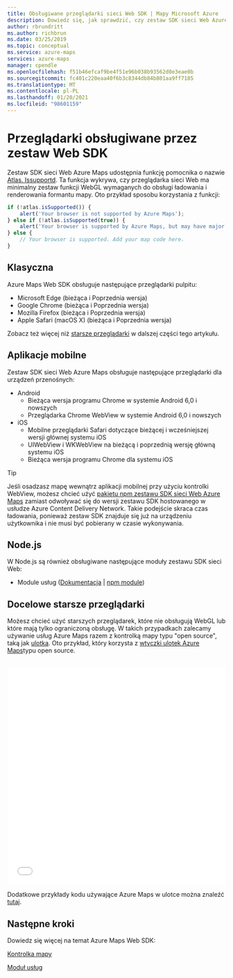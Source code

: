 ```yaml
---
title: Obsługiwane przeglądarki sieci Web SDK | Mapy Microsoft Azure
description: Dowiedz się, jak sprawdzić, czy zestaw SDK sieci Web Azure Maps obsługuje przeglądarkę. Wyświetl listę obsługiwanych przeglądarek. Dowiedz się, jak używać usług map ze starszymi przeglądarkami.
author: rbrundritt
ms.author: richbrun
ms.date: 03/25/2019
ms.topic: conceptual
ms.service: azure-maps
services: azure-maps
manager: cpendle
ms.openlocfilehash: f51b46efcaf9be4f51e96b038b93562d0e3eae0b
ms.sourcegitcommit: fc401c220eaa40f6b3c8344db84b801aa9ff7185
ms.translationtype: MT
ms.contentlocale: pl-PL
ms.lasthandoff: 01/20/2021
ms.locfileid: "98601159"
---
```

# <a name="web-sdk-supported-browsers"></a>Przeglądarki obsługiwane przez zestaw Web SDK

Zestaw SDK sieci Web Azure Maps udostępnia funkcję pomocnika o nazwie [Atlas. Issupportd](/javascript/api/azure-maps-control/atlas#issupported-boolean-). Ta funkcja wykrywa, czy przeglądarka sieci Web ma minimalny zestaw funkcji WebGL wymaganych do obsługi ładowania i renderowania formantu mapy. Oto przykład sposobu korzystania z funkcji:

```JavaScript
if (!atlas.isSupported()) {
    alert('Your browser is not supported by Azure Maps');
} else if (!atlas.isSupported(true)) {
    alert('Your browser is supported by Azure Maps, but may have major performance caveats.');
} else {
    // Your browser is supported. Add your map code here.
}
```

## <a name="desktop"></a>Klasyczna

Azure Maps Web SDK obsługuje następujące przeglądarki pulpitu:

- Microsoft Edge (bieżąca i Poprzednia wersja)
- Google Chrome (bieżąca i Poprzednia wersja)
- Mozilla Firefox (bieżąca i Poprzednia wersja)
- Apple Safari (macOS X) (bieżąca i Poprzednia wersja)

Zobacz też więcej niż [starsze przeglądarki](#Target-Legacy-Browsers) w dalszej części tego artykułu.

## <a name="mobile"></a>Aplikacje mobilne

Zestaw SDK sieci Web Azure Maps obsługuje następujące przeglądarki dla urządzeń przenośnych:

- Android
  - Bieżąca wersja programu Chrome w systemie Android 6,0 i nowszych
  - Przeglądarka Chrome WebView w systemie Android 6,0 i nowszych
- iOS
  - Mobilne przeglądarki Safari dotyczące bieżącej i wcześniejszej wersji głównej systemu iOS
  - UIWebView i WKWebView na bieżącą i poprzednią wersję główną systemu iOS
  - Bieżąca wersja programu Chrome dla systemu iOS

> [!TIP]
> Jeśli osadzasz mapę wewnątrz aplikacji mobilnej przy użyciu kontrolki WebView, możesz chcieć użyć [pakietu npm zestawu SDK sieci Web Azure Maps](https://www.npmjs.com/package/azure-maps-control) zamiast odwoływać się do wersji zestawu SDK hostowanego w usłudze Azure Content Delivery Network. Takie podejście skraca czas ładowania, ponieważ zestaw SDK znajduje się już na urządzeniu użytkownika i nie musi być pobierany w czasie wykonywania.

## <a name="nodejs"></a>Node.js

W Node.js są również obsługiwane następujące moduły zestawu SDK sieci Web:

- Module usług ([Dokumentacja](how-to-use-services-module.md)  |  [npm module](https://www.npmjs.com/package/azure-maps-rest))

## <a name="target-legacy-browsers"></a><a name="Target-Legacy-Browsers"></a>Docelowe starsze przeglądarki

Możesz chcieć użyć starszych przeglądarek, które nie obsługują WebGL lub które mają tylko ograniczoną obsługę. W takich przypadkach zalecamy używanie usług Azure Maps razem z kontrolką mapy typu "open source", taką jak [ulotka](https://leafletjs.com/). Oto przykład, który korzysta z [wtyczki ulotek Azure Maps](https://github.com/azure-samples/azure-maps-leaflet)typu open source.

<br/>

<iframe height="500" style="width: 100%;" scrolling="no" title="Azure Maps + ulotka" src="//codepen.io/azuremaps/embed/GeLgyx/?height=500&theme-id=0&default-tab=html,result" frameborder="no" allowtransparency="true" allowfullscreen="true">
Zobacz pióro <a href='https://codepen.io/azuremaps/pen/GeLgyx/'>Azure Maps + ulotka</a> Azure Maps ( <a href='https://codepen.io/azuremaps'>@azuremaps</a> ) na <a href='https://codepen.io'>CodePen</a>.
</iframe>

Dodatkowe przykłady kodu używające Azure Maps w ulotce można znaleźć [tutaj](https://azuremapscodesamples.azurewebsites.net/?search=leaflet).

## <a name="next-steps"></a>Następne kroki

Dowiedz się więcej na temat Azure Maps Web SDK:

[Kontrolka mapy](how-to-use-map-control.md)

[Moduł usług](how-to-use-services-module.md)

